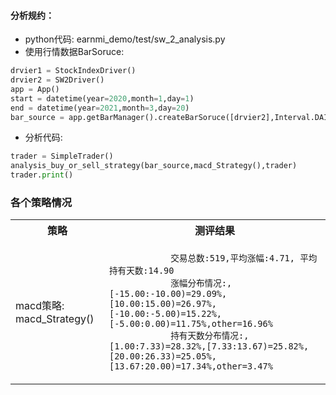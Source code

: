 

#### 分析规约：
+ python代码: earnmi_demo/test/sw_2_analysis.py
+ 使用行情数据BarSoruce:
```python
drvier1 = StockIndexDriver()
drvier2 = SW2Driver()
app = App()
start = datetime(year=2020,month=1,day=1)
end = datetime(year=2021,month=3,day=20)
bar_source = app.getBarManager().createBarSoruce([drvier2],Interval.DAILY,start,end)
```
+ 分析代码:

```python
trader = SimpleTrader()
analysis_buy_or_sell_strategy(bar_source,macd_Strategy(),trader)
trader.print()
```

### 各个策略情况

<table>
    <tr><th>策略</th><th>测评结果</th></tr>
    <tr>
        <td>
            macd策略:
            macd_Strategy()
        </td>
        <td>
            <code>
            交易总数:519,平均涨幅:4.71, 平均持有天数:14.90
            涨幅分布情况:,[-15.00:-10.00)=29.09%,[10.00:15.00)=26.97%,[-10.00:-5.00)=15.22%,[-5.00:0.00)=11.75%,other=16.96%
            持有天数分布情况:,[1.00:7.33)=28.32%,[7.33:13.67)=25.82%,[20.00:26.33)=25.05%,[13.67:20.00)=17.34%,other=3.47%
           </code>     
    </td>
    </tr>
</table>










